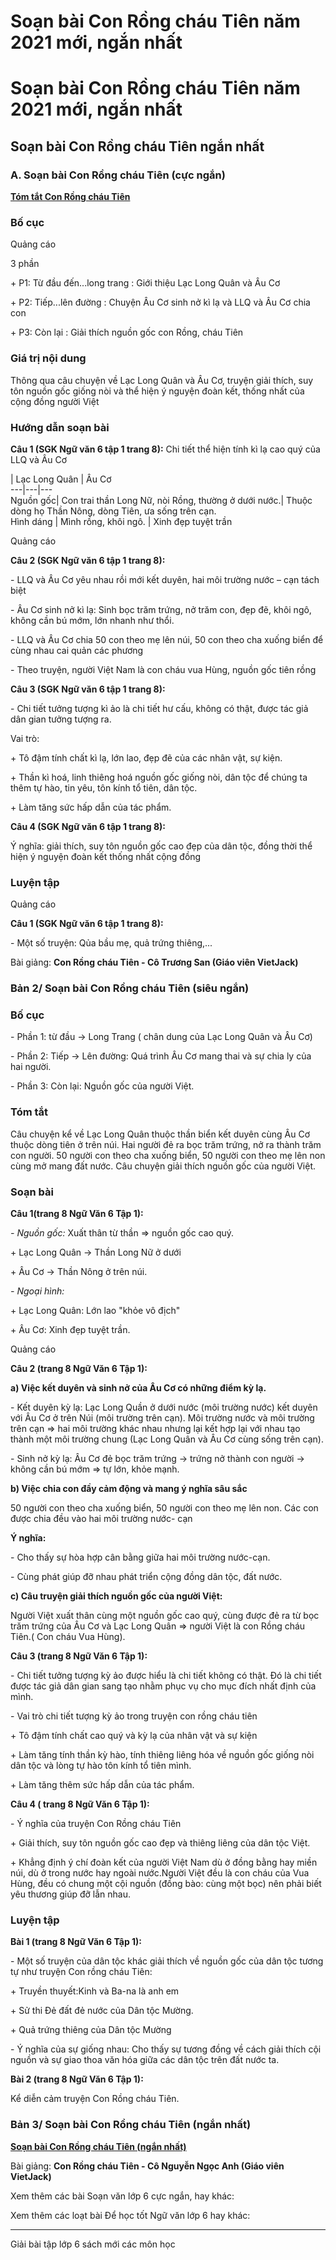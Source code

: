 # Soạn bài Con Rồng cháu Tiên năm 2021 mới, ngắn nhất

# Soạn bài Con Rồng cháu Tiên năm 2021 mới, ngắn nhất

## Soạn bài Con Rồng cháu Tiên ngắn nhất

### **A. Soạn bài Con Rồng cháu Tiên (cực ngắn)**

[**Tóm tắt Con Rồng cháu Tiên**](https://vietjack.com/soan-bai-lop-6/tom-tat-con-rong-chau-tien.jsp)

### Bố cục

Quảng cáo

3 phần

\+ P1: Từ đầu đến...long trang : Giới thiệu Lạc Long Quân và Âu Cơ

\+ P2: Tiếp...lên đường : Chuyện Âu Cơ sinh nở kì lạ và LLQ và Âu Cơ chia con

\+ P3: Còn lại : Giải thích nguồn gốc con Rồng, cháu Tiên

### Giá trị nội dung

Thông qua câu chuyện về Lạc Long Quân và Âu Cơ, truyện giải thích, suy tôn nguồn gốc giống nòi và thể hiện ý nguyện đoàn kết, thống nhất của cộng đồng người Việt

### Hướng dẫn soạn bài

**Câu 1 (SGK Ngữ văn 6 tập 1 trang 8):** Chi tiết thể hiện tính kì lạ cao quý của LLQ và Âu Cơ

| Lạc Long Quân | Âu Cơ   
---|---|---  
Nguồn gốc| Con trai thần Long Nữ, nòi Rồng, thường ở dưới nước.| Thuộc dòng họ Thần Nông, dòng Tiên, ưa sống trên cạn.   
Hình dáng | Mình rồng, khôi ngô. | Xinh đẹp tuyệt trần   
  
Quảng cáo

**Câu 2 (SGK Ngữ văn 6 tập 1 trang 8):**

\- LLQ và Âu Cơ yêu nhau rồi mới kết duyên, hai môi trường nước – cạn tách biệt

\- Âu Cơ sinh nở kì lạ: Sinh bọc trăm trứng, nở trăm con, đẹp đẽ, khôi ngô, không cần bú mớm, lớn nhanh như thổi.

\- LLQ và Âu Cơ chia 50 con theo mẹ lên núi, 50 con theo cha xuống biển để cùng nhau cai quản các phương

\- Theo truyện, người Việt Nam là con cháu vua Hùng, nguồn gốc tiên rồng

**Câu 3 (SGK Ngữ văn 6 tập 1 trang 8):**

\- Chi tiết tưởng tượng kì ảo là chi tiết hư cấu, không có thật, được tác giả dân gian tưởng tượng ra.

Vai trò:

\+ Tô đậm tính chất kì lạ, lớn lao, đẹp đẽ của các nhân vật, sự kiện.

\+ Thần kì hoá, linh thiêng hoá nguồn gốc giống nòi, dân tộc để chúng ta thêm tự hào, tin yêu, tôn kính tổ tiên, dân tộc.

\+ Làm tăng sức hấp dẫn của tác phẩm.

**Câu 4 (SGK Ngữ văn 6 tập 1 trang 8):**

Ý nghĩa: giải thích, suy tôn nguồn gốc cao đẹp của dân tộc, đồng thời thể hiện ý nguyện đoàn kết thống nhất cộng đồng

### Luyện tập

Quảng cáo

**Câu 1 (SGK Ngữ văn 6 tập 1 trang 8):**

\- Một số truyện: Qủa bầu mẹ, quả trứng thiêng,...

Bài giảng: **Con Rồng cháu Tiên - Cô Trương San (Giáo viên VietJack)**

### **Bản 2/ Soạn bài Con Rồng cháu Tiên (siêu ngắn)**

### Bố cục

\- Phần 1: từ đầu → Long Trang ( chân dung của Lạc Long Quân và Âu Cơ)

\- Phần 2: Tiếp → Lên đường: Quá trình Âu Cơ mang thai và sự chia ly của hai người.

\- Phần 3: Còn lại: Nguồn gốc của người Việt.

### Tóm tắt

Câu chuyện kể về Lạc Long Quân thuộc thần biển kết duyên cùng Âu Cơ thuộc dòng tiên ở trên núi. Hai người đẻ ra bọc trăm trứng, nở ra thành trăm con người. 50 người con theo cha xuống biển, 50 người con theo mẹ lên non cùng mở mang đất nước. Câu chuyện giải thích nguồn gốc của người Việt.

### Soạn bài

**Câu 1(trang 8 Ngữ Văn 6 Tập 1):**

_\- Nguồn gốc:_ Xuất thân từ thần ⇒ nguồn gốc cao quý. 

\+ Lạc Long Quân → Thần Long Nữ ở dưới 

\+ Âu Cơ → Thần Nông ở trên núi.

_\- Ngoại hình:_

\+ Lạc Long Quân: Lớn lao "khỏe vô địch"

\+ Âu Cơ: Xinh đẹp tuyệt trần.

Quảng cáo

**Câu 2 (trang 8 Ngữ Văn 6 Tập 1):**

**a) Việc kết duyên và sinh nở của Âu Cơ có những điểm kỳ lạ.**

\- Kết duyên kỳ lạ: Lạc Long Quần ở dưới nước (môi trường nước) kết duyên với Âu Cơ ở trên Núi (môi trường trên cạn). Môi trường nước và môi trường trên cạn ⇒ hai môi trường khác nhau nhưng lại kết hợp lại với nhau tạo thành một môi trường chung (Lạc Long Quân và Âu Cơ cùng sống trên cạn).

\- Sinh nở kỳ lạ: Âu Cơ đẻ bọc trăm trứng → trứng nở thành con người → không cần bú mớm ⇒ tự lớn, khỏe mạnh.

**b) Việc chia con đầy cảm động và mang ý nghĩa sâu sắc**

50 người con theo cha xuống biển, 50 người con theo mẹ lên non. Các con được chia đều vào hai môi trường nước- cạn 

**Ý nghĩa:**

\- Cho thấy sự hòa hợp cân bằng giữa hai môi trường nước-cạn.

\- Cùng phát giúp đỡ nhau phát triển cộng đồng dân tộc, đất nước.

**c) Câu truyện giải thích nguồn gốc của người Việt:**

Người Việt xuất thân cùng một nguồn gốc cao quý, cùng được đẻ ra từ bọc trăm trứng của Âu Cơ và Lạc Long Quân ⇒ người Việt là con Rồng cháu Tiên.( Con cháu Vua Hùng).

**Câu 3 (trang 8 Ngữ Văn 6 Tập 1):**

\- Chi tiết tưởng tượng kỳ ảo được hiểu là chi tiết không có thật. Đó là chi tiết được tác giả dân gian sang tạo nhằm phục vụ cho mục đích nhất định của mình.

\- Vai trò chi tiết tượng kỳ ảo trong truyện con rồng cháu tiên

\+ Tô đậm tính chất cao quý và kỳ lạ của nhân vật và sự kiện

\+ Làm tăng tính thần kỳ hào, tính thiêng liêng hóa về nguồn gốc giống nòi dân tộc và lòng tự hào tôn kính tổ tiên mình.

\+ Làm tăng thêm sức hấp dẫn của tác phẩm.

**Câu 4 ( trang 8 Ngữ Văn 6 Tập 1):**

\- Ý nghĩa của truyện Con Rồng cháu Tiên

\+ Giải thích, suy tôn nguồn gốc cao đẹp và thiêng liêng của dân tộc Việt.

\+ Khẳng định ý chí đoàn kết của người Việt Nam dù ở đồng bằng hay miền núi, dù ở trong nước hay ngoài nước.Người Việt đều là con cháu của Vua Hùng, đều có chung một cội nguồn (đồng bào: cùng một bọc) nên phải biết yêu thương giúp đỡ lẫn nhau.

### Luyện tập

**Bài 1 (trang 8 Ngữ Văn 6 Tập 1):**

\- Một số truyện của dân tộc khác giải thích về nguồn gốc của dân tộc tương tự như truyện Con rồng cháu Tiên: 

\+ Truyền thuyết:Kinh và Ba-na là anh em 

\+ Sử thi Đẻ đất đẻ nước của Dân tộc Mường. 

\+ Quả trứng thiêng của Dân tộc Mường 

\- Ý nghĩa của sự giống nhau: Cho thấy sự tương đồng về cách giải thích cội nguồn và sự giao thoa văn hóa giữa các dân tộc trên đất nước ta. 

**Bài 2 (trang 8 Ngữ Văn 6 Tập 1):**

Kể diễn cảm truyện Con Rồng cháu Tiên.

### **Bản 3/ Soạn bài Con Rồng cháu Tiên (ngắn nhất)**

[**Soạn bài Con Rồng cháu Tiên (ngắn nhất)**](https://vietjack.com/soan-van-6/con-rong-chau-tien.jsp)

Bài giảng: **Con Rồng cháu Tiên - Cô Nguyễn Ngọc Anh (Giáo viên VietJack)**

Xem thêm các bài Soạn văn lớp 6 cực ngắn, hay khác:

Xem thêm các loạt bài Để học tốt Ngữ văn lớp 6 hay khác:

* * *

Giải bài tập lớp 6 sách mới các môn học
